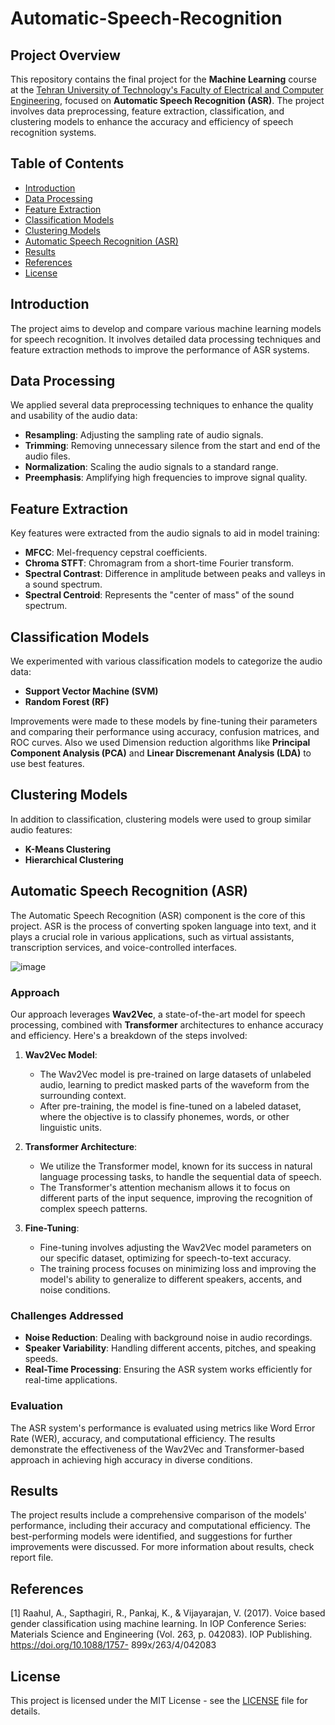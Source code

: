 # Automatic-Speech-Recognition

## Project Overview

This repository contains the final project for the **Machine Learning** course at the [Tehran University of Technology's Faculty of Electrical and Computer Engineering](https://www.ut.ac.ir/en), focused on **Automatic Speech Recognition (ASR)**. The project involves data preprocessing, feature extraction, classification, and clustering models to enhance the accuracy and efficiency of speech recognition systems.

## Table of Contents

- [Introduction](#introduction)
- [Data Processing](#data-processing)
- [Feature Extraction](#feature-extraction)
- [Classification Models](#classification-models)
- [Clustering Models](#clustering-models)
- [Automatic Speech Recognition (ASR)](#automatic-speech-recognition-asr)
- [Results](#results)
- [References](#references)
- [License](#license)

## Introduction

The project aims to develop and compare various machine learning models for speech recognition. It involves detailed data processing techniques and feature extraction methods to improve the performance of ASR systems.

## Data Processing

We applied several data preprocessing techniques to enhance the quality and usability of the audio data:

- **Resampling**: Adjusting the sampling rate of audio signals.
- **Trimming**: Removing unnecessary silence from the start and end of the audio files.
- **Normalization**: Scaling the audio signals to a standard range.
- **Preemphasis**: Amplifying high frequencies to improve signal quality.

## Feature Extraction

Key features were extracted from the audio signals to aid in model training:

- **MFCC**: Mel-frequency cepstral coefficients.
- **Chroma STFT**: Chromagram from a short-time Fourier transform.
- **Spectral Contrast**: Difference in amplitude between peaks and valleys in a sound spectrum.
- **Spectral Centroid**: Represents the "center of mass" of the sound spectrum.

## Classification Models

We experimented with various classification models to categorize the audio data:

- **Support Vector Machine (SVM)**
- **Random Forest (RF)**

Improvements were made to these models by fine-tuning their parameters and comparing their performance using accuracy, confusion matrices, and ROC curves.
Also we used Dimension reduction algorithms like **Principal Component Analysis (PCA)** and **Linear Discremenant Analysis (LDA)** to use best features.
## Clustering Models

In addition to classification, clustering models were used to group similar audio features:

- **K-Means Clustering**
- **Hierarchical Clustering**

## Automatic Speech Recognition (ASR)

The Automatic Speech Recognition (ASR) component is the core of this project. ASR is the process of converting spoken language into text, and it plays a crucial role in various applications, such as virtual assistants, transcription services, and voice-controlled interfaces.


![image](https://github.com/user-attachments/assets/2d516ead-baa2-4c90-964b-1f55bae1c74b)


### Approach

Our approach leverages **Wav2Vec**, a state-of-the-art model for speech processing, combined with **Transformer** architectures to enhance accuracy and efficiency. Here's a breakdown of the steps involved:

1. **Wav2Vec Model**:
   - The Wav2Vec model is pre-trained on large datasets of unlabeled audio, learning to predict masked parts of the waveform from the surrounding context.
   - After pre-training, the model is fine-tuned on a labeled dataset, where the objective is to classify phonemes, words, or other linguistic units.

2. **Transformer Architecture**:
   - We utilize the Transformer model, known for its success in natural language processing tasks, to handle the sequential data of speech.
   - The Transformer's attention mechanism allows it to focus on different parts of the input sequence, improving the recognition of complex speech patterns.

3. **Fine-Tuning**:
   - Fine-tuning involves adjusting the Wav2Vec model parameters on our specific dataset, optimizing for speech-to-text accuracy.
   - The training process focuses on minimizing loss and improving the model's ability to generalize to different speakers, accents, and noise conditions.

### Challenges Addressed

- **Noise Reduction**: Dealing with background noise in audio recordings.
- **Speaker Variability**: Handling different accents, pitches, and speaking speeds.
- **Real-Time Processing**: Ensuring the ASR system works efficiently for real-time applications.

### Evaluation

The ASR system's performance is evaluated using metrics like Word Error Rate (WER), accuracy, and computational efficiency. The results demonstrate the effectiveness of the Wav2Vec and Transformer-based approach in achieving high accuracy in diverse conditions.

## Results

The project results include a comprehensive comparison of the models' performance, including their accuracy and computational efficiency. The best-performing models were identified, and suggestions for further improvements were discussed. For more information about results, check report file.

## References

[1] Raahul, A., Sapthagiri, R., Pankaj, K., & Vijayarajan, V. (2017). Voice based gender
classification using machine learning. In IOP Conference Series: Materials Science and
Engineering (Vol. 263, p. 042083). IOP Publishing. https://doi.org/10.1088/1757-
899x/263/4/042083

## License

This project is licensed under the MIT License - see the [LICENSE](LICENSE) file for details.
